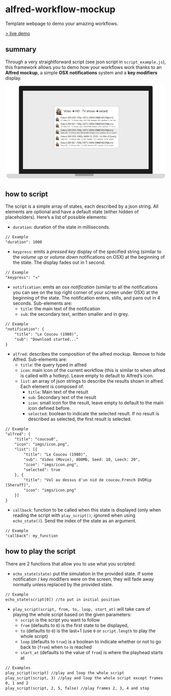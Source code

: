 alfred-workflow-mockup
======================

Template webpage to demo your amazing workflows. 

[> live demo](http://sheraff.github.io/alfred-workflow-mockup/)

## summary <a id="summary"></a>
Through a very straightforward script (see json script in `script_example.js`), this framework allows you to demo how your workflows work thanks to an **Alfred mockup**, a simple **OSX notifications** system and a **key modifiers** display.

![Screen shot of mockup](screen_shot.gif)

## how to script <a id="scripting"></a>
The script is a simple array of states, each described by a json string. All elements are optional and have a default state (either hidden of placeholders). Here’s a list of possible elements:
- `duration`: duration of the state in milliseconds.
```
// Example
"duration": 1000
```

- `keypress`: emits a *pressed key* display of the specified string (similar to the *volume up* or *volume down* notifications on OSX) at the beginning of the state. The display fades out in 1 second.
```
// Example
"keypress": "⇥"
```

- `notification`: emits an *osx notification* (similar to all the notifications you can see on the top right corner of your screen under OSX) at the beginning of the state. The notification enters, stills, and pans out in 4 seconds. Sub-elements are:
  - `title`: the main text of the notification
  - `sub`: the secondary text, written smaller and in grey.
```
// Example
"notification": {
	"title": "Le Coucou (1980)",
	"sub": "Download started..."
}
```

- `alfred`: describes the composition of the alfred mockup. Remove to hide Alfred. Sub-elements are:
  - `title`: the query typed in alfred
  - `icon`: main icon of the current workflow (this is similar to when alfred is called with a hotkey). Leave empty to default to Alfred’s icon.
  - `list`: an array of json strings to describe the results shown in alfred. Each element is composed of:
    - `title`: Main text of the result
    - `sub`: Secondary text of the result
    - `icon`: small icon for the result, leave empty to default to the main icon defined before.
    - `selected`: boolean to indicate the selected result. If no result is described as selected, the first result is selected.
```
// Example
"alfred": {
	"title": "coucou0",
	"icon": "imgs/icon.png",
	"list": [{
		"title": "Le Coucou (1980)",
		"sub": "Video (Movie), 800Mb, Seed: 10, Leech: 20",
		"icon": "imgs/icon.png",
		"selected": true
	}, {
		"title": "Vol au dessus d'un nid de coucou.French DVDRip [Sheraff]",
		"icon": "imgs/icon.png"
	}]
}
```

- `callback`: function to be called when this state is displayed (only when reading the script with `play_script()`, ignored when using `echo_state()`). Send the index of the state as an argument.
```
// Example
"callback": my_function
```

## how to play the script <a id="playing"></a>
There are 2 functions that allow you to use what you scripted:
- `echo_state(state)` put the simulation in the provided state. If some notification / key modifiers were on the screen, they will fade away normally unless replaced by the provided state.
```
// Example
echo_state(script[0]) //to put in initial position
```
- `play_script(script, from, to, loop, start_at)` will take care of playing the whole script based on the given parameters:
  - `script` is the script you want to follow
  - `from` (defaults to `0`) is the first state to be displayed, 
  - `to` (defaults to `0`) is the last+1 (use `0` or `script.length` to play the whole script)
  - `loop` (defaults to `true`) is a boolean to indicate whether or not to go back to (`from`) when `to` is reached
  - `start_at` (defaults to the value of `from`) is where the playhead starts at
```
// Examples
play_script(script) //play and loop the whole script
play_script(script, 3) //play and loop the whole script except frames 0, 1 and 2
play_script(script, 2, 5, false) //play frames 2, 3, 4 and stop 
```
